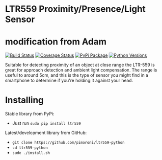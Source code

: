 # LTR559 Proximity/Presence/Light Sensor

# modification from Adam


[![Build Status](https://travis-ci.com/pimoroni/ltr559-python.svg?branch=master)](https://travis-ci.com/pimoroni/ltr559-python)
[![Coverage Status](https://coveralls.io/repos/github/pimoroni/ltr559-python/badge.svg?branch=master)](https://coveralls.io/github/pimoroni/ltr559-python?branch=master)
[![PyPi Package](https://img.shields.io/pypi/v/ltr559.svg)](https://pypi.python.org/pypi/ltr559-python)
[![Python Versions](https://img.shields.io/pypi/pyversions/ltr559.svg)](https://pypi.python.org/pypi/ltr559-python)

Suitable for detecting proximity of an object at close range the LTR-559 is great for approach detection and ambient light compensation. The range is useful to around 5cm, and this is the type of sensor you might find in a smartphone to determine if you're holding it against your head.

# Installing

Stable library from PyPi:

* Just run `sudo pip install ltr559`

Latest/development library from GitHub:

* `git clone https://github.com/pimoroni/ltr559-python`
* `cd ltr559-python`
* `sudo ./install.sh`

